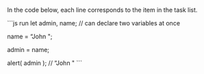 In the code below, each line corresponds to the item in the task list.

\`\`\`js run let admin, name; // can declare two variables at once

name = “John ";

admin = name;

alert( admin ); // “John " \`\`\`
